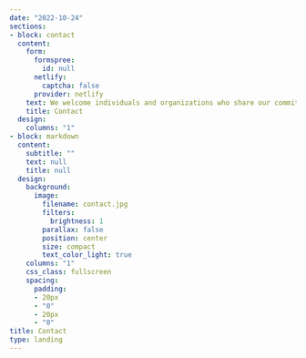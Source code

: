 ```yaml
---
date: "2022-10-24"
sections:
- block: contact
  content:
    form:
      formspree:
        id: null
      netlify:
        captcha: false
      provider: netlify
    text: We welcome individuals and organizations who share our commitment to research integrity. If you're interested in contributing to our ongoing projects or have ideas for new initiatives that align with our mission, we encourage you to get in touch. Your expertise and passion can help us strengthen the foundation of trustworthy research.
    title: Contact
  design:
    columns: "1"
- block: markdown
  content:
    subtitle: ""
    text: null
    title: null
  design:
    background:
      image:
        filename: contact.jpg
        filters:
          brightness: 1
        parallax: false
        position: center
        size: compact
        text_color_light: true
    columns: "1"
    css_class: fullscreen
    spacing:
      padding:
      - 20px
      - "0"
      - 20px
      - "0"
title: Contact
type: landing
---
```

